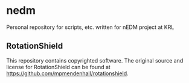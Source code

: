 nedm
====

Personal repository for scripts, etc. written for nEDM project at KRL

RotationShield
--------------

This repository contains copyrighted software. The original source and
license for RotationShield can be found at <https://github.com/mpmendenhall/rotationshield>.
